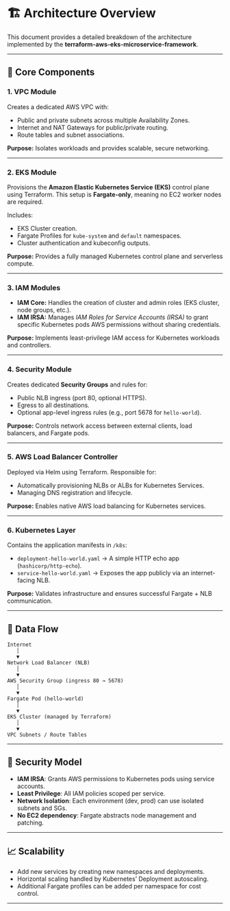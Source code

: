 # 🏗️ Architecture Overview

This document provides a detailed breakdown of the architecture implemented by the **terraform-aws-eks-microservice-framework**.

---

## 🔧 Core Components

### 1. **VPC Module**
Creates a dedicated AWS VPC with:
- Public and private subnets across multiple Availability Zones.
- Internet and NAT Gateways for public/private routing.
- Route tables and subnet associations.

**Purpose:** Isolates workloads and provides scalable, secure networking.

---

### 2. **EKS Module**
Provisions the **Amazon Elastic Kubernetes Service (EKS)** control plane using Terraform.
This setup is **Fargate-only**, meaning no EC2 worker nodes are required.

Includes:
- EKS Cluster creation.
- Fargate Profiles for `kube-system` and `default` namespaces.
- Cluster authentication and kubeconfig outputs.

**Purpose:** Provides a fully managed Kubernetes control plane and serverless compute.

---

### 3. **IAM Modules**
- **IAM Core:** Handles the creation of cluster and admin roles (EKS cluster, node groups, etc.).
- **IAM IRSA:** Manages *IAM Roles for Service Accounts (IRSA)* to grant specific Kubernetes pods AWS permissions without sharing credentials.

**Purpose:** Implements least-privilege IAM access for Kubernetes workloads and controllers.

---

### 4. **Security Module**
Creates dedicated **Security Groups** and rules for:
- Public NLB ingress (port 80, optional HTTPS).
- Egress to all destinations.
- Optional app-level ingress rules (e.g., port 5678 for `hello-world`).

**Purpose:** Controls network access between external clients, load balancers, and Fargate pods.

---

### 5. **AWS Load Balancer Controller**
Deployed via Helm using Terraform.
Responsible for:
- Automatically provisioning NLBs or ALBs for Kubernetes Services.
- Managing DNS registration and lifecycle.

**Purpose:** Enables native AWS load balancing for Kubernetes services.

---

### 6. **Kubernetes Layer**
Contains the application manifests in `/k8s`:
- `deployment-hello-world.yaml` → A simple HTTP echo app (`hashicorp/http-echo`).
- `service-hello-world.yaml` → Exposes the app publicly via an internet-facing NLB.

**Purpose:** Validates infrastructure and ensures successful Fargate + NLB communication.

---

## 🔄 Data Flow

```
Internet
   │
   ▼
Network Load Balancer (NLB)
   │
   ▼
AWS Security Group (ingress 80 → 5678)
   │
   ▼
Fargate Pod (hello-world)
   │
   ▼
EKS Cluster (managed by Terraform)
   │
   ▼
VPC Subnets / Route Tables
```

---

## 🔐 Security Model

- **IAM IRSA**: Grants AWS permissions to Kubernetes pods using service accounts.
- **Least Privilege**: All IAM policies scoped per service.
- **Network Isolation**: Each environment (dev, prod) can use isolated subnets and SGs.
- **No EC2 dependency**: Fargate abstracts node management and patching.

---

## 📈 Scalability

- Add new services by creating new namespaces and deployments.
- Horizontal scaling handled by Kubernetes’ Deployment autoscaling.
- Additional Fargate profiles can be added per namespace for cost control.

---
